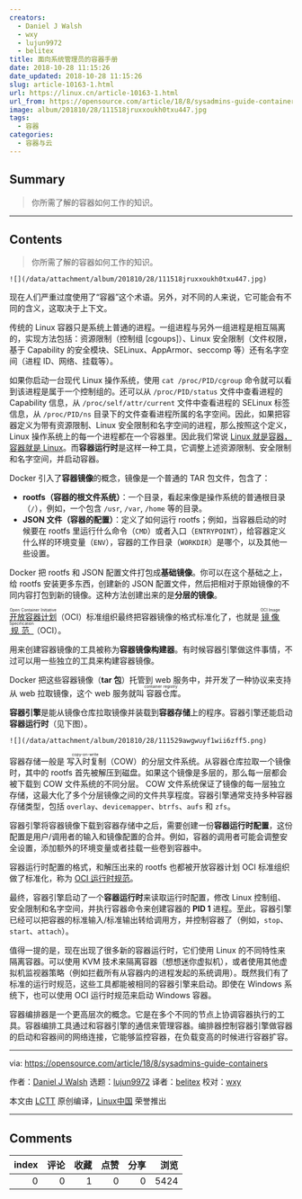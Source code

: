 ```yaml
---
creators:
  - Daniel J Walsh
  - wxy
  - lujun9972
  - belitex
title: 面向系统管理员的容器手册
date: 2018-10-28 11:15:26
date_updated: 2018-10-28 11:15:26
slug: article-10163-1.html
url: https://linux.cn/article-10163-1.html
url_from: https://opensource.com/article/18/8/sysadmins-guide-containers
image: album/201810/28/111518jruxxoukh0txu447.jpg
tags:
  - 容器
categories:
  - 容器与云
---
```


## Summary

> 你所需了解的容器如何工作的知识。

***

<!-- more -->

## Contents

> 
> 你所需了解的容器如何工作的知识。
> 
> 
> 

`![](/data/attachment/album/201810/28/111518jruxxoukh0txu447.jpg)`

现在人们严重过度使用了“容器”这个术语。另外，对不同的人来说，它可能会有不同的含义，这取决于上下文。

传统的 Linux 容器只是系统上普通的进程。一组进程与另外一组进程是相互隔离的，实现方法包括：资源限制（控制组 [cgoups]）、Linux 安全限制（文件权限，基于 Capability 的安全模块、SELinux、AppArmor、seccomp 等）还有名字空间（进程 ID、网络、挂载等）。

如果你启动一台现代 Linux 操作系统，使用 `cat /proc/PID/cgroup` 命令就可以看到该进程是属于一个控制组的。还可以从 `/proc/PID/status` 文件中查看进程的 Capability 信息，从 `/proc/self/attr/current` 文件中查看进程的 SELinux 标签信息，从 `/proc/PID/ns` 目录下的文件查看进程所属的名字空间。因此，如果把容器定义为带有资源限制、Linux 安全限制和名字空间的进程，那么按照这个定义，Linux 操作系统上的每一个进程都在一个容器里。因此我们常说 [Linux 就是容器，容器就是 Linux](https://www.redhat.com/en/blog/containers-are-linux)。而**容器运行时**是这样一种工具，它调整上述资源限制、安全限制和名字空间，并启动容器。

Docker 引入了**容器镜像**的概念，镜像是一个普通的 TAR 包文件，包含了：

* **rootfs（容器的根文件系统）**：一个目录，看起来像是操作系统的普通根目录（`/`），例如，一个包含 `/usr`, `/var`, `/home` 等的目录。
* **JSON 文件（容器的配置）**：定义了如何运行 rootfs；例如，当容器启动的时候要在 rootfs 里运行什么命令（`CMD`）或者入口（`ENTRYPOINT`），给容器定义什么样的环境变量（`ENV`），容器的工作目录（`WORKDIR`）是哪个，以及其他一些设置。

Docker 把 rootfs 和 JSON 配置文件打包成**基础镜像**。你可以在这个基础之上，给 rootfs 安装更多东西，创建新的 JSON 配置文件，然后把相对于原始镜像的不同内容打包到新的镜像。这种方法创建出来的是**分层的镜像**。

<ruby> <a href="https://www.opencontainers.org/">  开放容器计划 </a> <rt>  Open Container Initiative </rt></ruby>（OCI）标准组织最终把容器镜像的格式标准化了，也就是 <ruby> <a href="https://github.com/opencontainers/image-spec/blob/master/spec.md">  镜像规范 </a> <rt>  OCI Image Specification </rt></ruby>（OCI）。

用来创建容器镜像的工具被称为**容器镜像构建器**。有时候容器引擎做这件事情，不过可以用一些独立的工具来构建容器镜像。

Docker 把这些容器镜像（**tar 包**）托管到 web 服务中，并开发了一种协议来支持从 web 拉取镜像，这个 web 服务就叫<ruby> 容器仓库 <rt>  container registry </rt></ruby>。

**容器引擎**是能从镜像仓库拉取镜像并装载到**容器存储**上的程序。容器引擎还能启动**容器运行时**（见下图）。

`![](/data/attachment/album/201810/28/111529awgwuyf1wii6zff5.png)`

容器存储一般是<ruby> 写入时复制 <rt>  copy-on-write </rt></ruby>（COW）的分层文件系统。从容器仓库拉取一个镜像时，其中的 rootfs 首先被解压到磁盘。如果这个镜像是多层的，那么每一层都会被下载到 COW 文件系统的不同分层。 COW 文件系统保证了镜像的每一层独立存储，这最大化了多个分层镜像之间的文件共享程度。容器引擎通常支持多种容器存储类型，包括 `overlay`、`devicemapper`、`btrfs`、`aufs` 和 `zfs`。

容器引擎将容器镜像下载到容器存储中之后，需要创建一份**容器运行时配置**，这份配置是用户/调用者的输入和镜像配置的合并。例如，容器的调用者可能会调整安全设置，添加额外的环境变量或者挂载一些卷到容器中。

容器运行时配置的格式，和解压出来的 rootfs 也都被开放容器计划 OCI 标准组织做了标准化，称为 [OCI 运行时规范](https://github.com/opencontainers/runtime-spec)。

最终，容器引擎启动了一个**容器运行时**来读取运行时配置，修改 Linux 控制组、安全限制和名字空间，并执行容器命令来创建容器的 **PID 1** 进程。至此，容器引擎已经可以把容器的标准输入/标准输出转给调用方，并控制容器了（例如，`stop`、`start`、`attach`）。

值得一提的是，现在出现了很多新的容器运行时，它们使用 Linux 的不同特性来隔离容器。可以使用 KVM 技术来隔离容器（想想迷你虚拟机），或者使用其他虚拟机监视器策略（例如拦截所有从容器内的进程发起的系统调用）。既然我们有了标准的运行时规范，这些工具都能被相同的容器引擎来启动。即使在 Windows 系统下，也可以使用 OCI 运行时规范来启动 Windows 容器。

容器编排器是一个更高层次的概念。它是在多个不同的节点上协调容器执行的工具。容器编排工具通过和容器引擎的通信来管理容器。编排器控制容器引擎做容器的启动和容器间的网络连接，它能够监控容器，在负载变高的时候进行容器扩容。

---

via: <https://opensource.com/article/18/8/sysadmins-guide-containers>

作者：[Daniel J Walsh](https://opensource.com/users/rhatdan) 选题：[lujun9972](https://github.com/lujun9972) 译者：[belitex](https://github.com/belitex) 校对：[wxy](https://github.com/wxy)

本文由 [LCTT](https://github.com/LCTT/TranslateProject) 原创编译，[Linux中国](https://linux.cn/) 荣誉推出

***

## Comments


|   index |   评论 |   收藏 |   点赞 |   分享 |   浏览 |
|--------:|-------:|-------:|-------:|-------:|-------:|
|       0 |      0 |      1 |      0 |      0 |   5424 |
